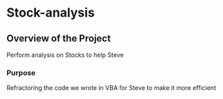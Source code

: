 # Stock-analysis
## Overview of the Project
Perform analysis on Stocks to help Steve
### Purpose
Refractoring the code we wrote in VBA for Steve to make it more efficient 
###
